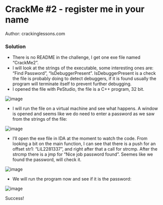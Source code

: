 # CrackMe #2 - register me in your name
Author: crackinglessons.com

### Solution
* There is no README in the challenge, I get one exe file named “CrackMe2”. 
* I will look at the strings of the executable, some interesting ones are: “Find Password”, “IsDebuggerPresent”.
IsDebuggerPresent is a check the file is probably doing to detect debuggers, if it is found usually the program will terminate itself to prevent further debugging.
* I opened the file with PeStudio, the file is a C++ program, 32 bit.

![image](https://user-images.githubusercontent.com/66572300/233787321-72c3cb67-2033-4817-a54f-5bfba1b12a0e.png)

*  I will run the file on a virtual machine and see what happens. A window is opened and seems like we do need to enter a password as we saw from the strings of the file:

![image](https://user-images.githubusercontent.com/66572300/233787333-89905268-3bc7-4734-90f6-26e4e212b6e6.png)

* I’ll open the exe file in IDA at the moment to watch the code. 
From looking a bit on the main function, I can see that there is a push for an offset str1: “LiL2281337”, and right after that a call for strcmp.
After the strcmp there is a jmp for “Nice job password found”.
Seemes like we found the password, will check it.

![image](https://user-images.githubusercontent.com/66572300/233787351-fd8c5e7f-802e-4230-80a5-0db9aa424f87.png)

* We will run the program now and see if it is the password:

![image](https://user-images.githubusercontent.com/66572300/233787362-a65fcc49-1b3f-4828-b538-b969510cc52c.png)

Success!
